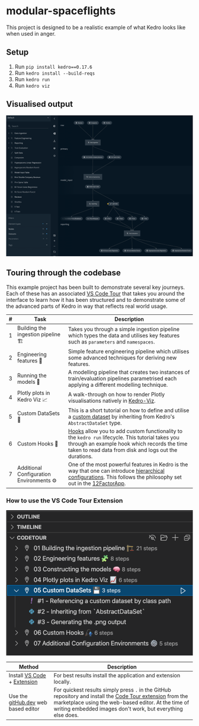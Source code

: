 # modular-spaceflights

This project is designed to be a realistic example of what Kedro looks like when used in anger.

## Setup

1. Run `pip install kedro==0.17.6`
2. Run `kedro install --build-reqs`
3. Run `kedro run`
4. Run `kedro viz`

## Visualised output

![Visualised output](.tours/images/full.png)

## Touring through the codebase

This example project has been built to demonstrate several key journeys. Each of these has an associated [VS Code Tour](https://marketplace.visualstudio.com/items?itemName=vsls-contrib.codetour) that takes you around the interface to learn how it has been structured and to demonstrate some of the advanced parts of Kedro in way that reflects real world usage.

|#|Task|Description|
|-|-|-|
|1|Building the ingestion pipeline 🏗|Takes you through a simple ingestion pipeline which types the data and utilises key features such as `parameters` and `namespaces`.|
|2|Engineering features 🧩|Simple feature engineering pipeline which utilises some advanced techniques for deriving new features.|
|3|Running the models 🧠|A modelling pipeline that creates two instances of train/evaluation pipelines parametrised each applying a different modelling technique.|
|4|Plotly plots in Kedro Viz 📈|A walk-through on how to render Plotly visualisations natively in [Kedro-Viz](https://kedro.readthedocs.io/en/stable/03_tutorial/06_visualise_pipeline.html).|
|5|Custom DataSets 💾|This is a short tutorial on how to define and utilise a [custom dataset](https://kedro.readthedocs.io/en/stable/07_extend_kedro/03_custom_datasets.html) by inheriting from Kedro's `AbstractDataSet` type.|
|6|Custom Hooks 🎣|[Hooks](https://kedro.readthedocs.io/en/latest/07_extend_kedro/02_hooks.html) allow you to add custom functionality to the `kedro run` lifecycle. This tutorial takes you through an example hook which records the time taken to read data from disk and logs out the durations.|
|7|Additional Configuration Environments ⚙️|One of the most powerful features in Kedro is the way that one can introduce [hierarchical configurations](https://kedro.readthedocs.io/en/latest/04_kedro_project_setup/02_configuration.html#additional-configuration-environments). This follows the philosophy set out in the [12FactorApp](https://12factor.net/config).|

### How to use the VS Code Tour Extension

![extension](.tours/images/vs_code_tour.png)

|Method|Description|
|-|-|
|Install [VS Code](https://code.visualstudio.com/download) + [Extension](https://marketplace.visualstudio.com/items?itemName=vsls-contrib.codetour)|For best results install the application and extension locally.|
|Use the [gitHub.dev](https://docs.github.com/en/codespaces/the-githubdev-web-based-editor) web based editor|For quickest results simply press `.` in the GitHub repository and install the [Code Tour extension](https://marketplace.visualstudio.com/items?itemName=vsls-contrib.codetour) from the marketplace using the web-based editor. At the time of writing embedded images don't work, but everything else does.|

